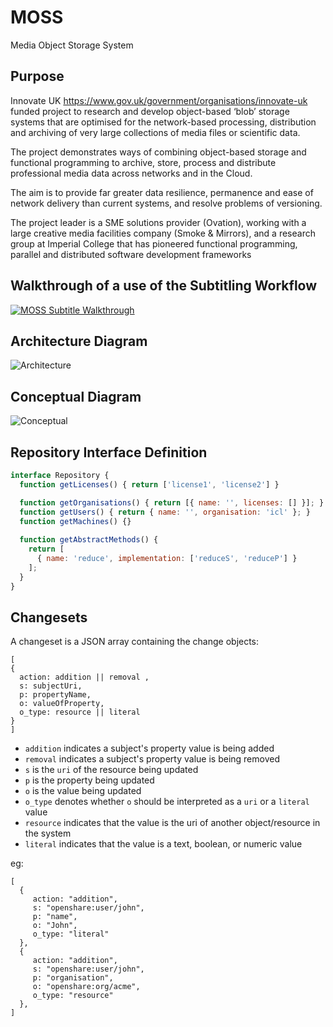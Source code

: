 # MOSS
Media Object Storage System

## Purpose
Innovate UK https://www.gov.uk/government/organisations/innovate-uk funded project to research and develop object-based ‘blob’ storage systems that are optimised for the network-based processing, distribution and archiving of very large collections of media files or scientific data. 


The project demonstrates ways of combining object-based storage and functional programming to archive, store, process and distribute professional media data across networks and in the Cloud. 


The aim is to  provide far greater data resilience, permanence and ease of network delivery than current systems, and resolve problems of versioning. 


The project leader is a SME solutions provider (Ovation), working with a large creative media facilities company (Smoke & Mirrors), and a research group at Imperial College that has pioneered functional programming, parallel and distributed software development frameworks



##  Walkthrough of a use of the Subtitling Workflow 
[![MOSS Subtitle Walkthrough](http://i.imgur.com/9dWxseG.png)](https://www.youtube.com/watch?v=_6Ks8P8MuIs "MOSS Subs Walkthrough")


## Architecture Diagram
![Architecture](http://i.imgur.com/N4fdZvZ.jpg)

## Conceptual Diagram
![Conceptual](http://i.imgur.com/bECn8xF.jpg)

## Repository Interface Definition

```javascript
interface Repository {
  function getLicenses() { return ['license1', 'license2'] }

  function getOrganisations() { return [{ name: '', licenses: [] }]; }
  function getUsers() { return { name: '', organisation: 'icl' }; }
  function getMachines() {}
  
  function getAbstractMethods() {
    return [
      { name: 'reduce', implementation: ['reduceS', 'reduceP'] }
    ];
  }
}
````

## Changesets

A changeset is a JSON array containing the change objects:

```
[
{ 
  action: addition || removal , 
  s: subjectUri, 
  p: propertyName, 
  o: valueOfProperty, 
  o_type: resource || literal 
}
]

```

- `addition` indicates a subject's property value is being added
- `removal` indicates a subject's property value is being removed
- `s` is the `uri` of the resource being updated
- `p` is the property being updated
- `o` is the value being updated
- `o_type` denotes whether `o` should be interpreted as a `uri` or a `literal` value
- `resource` indicates that the value is the uri of another object/resource in the system
- `literal` indicates that the value is a text, boolean, or numeric value

eg:

```
[
  {  
     action: "addition", 
     s: "openshare:user/john", 
     p: "name", 
     o: "John", 
     o_type: "literal"
  },
  { 
     action: "addition", 
     s: "openshare:user/john", 
     p: "organisation", 
     o: "openshare:org/acme", 
     o_type: "resource"
  },
]
```



